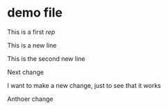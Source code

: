 # demo file

This is a first *rep*

This is a new line

This is the second new line

Next change


I want to make a new change, just to see that it works

Anthoer change


